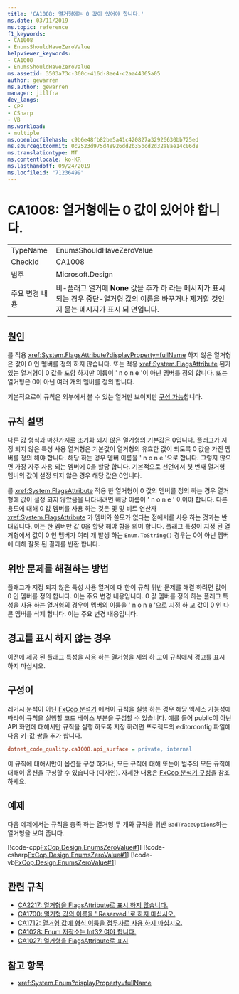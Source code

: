 ```yaml
---
title: 'CA1008: 열거형에는 0 값이 있어야 합니다.'
ms.date: 03/11/2019
ms.topic: reference
f1_keywords:
- CA1008
- EnumsShouldHaveZeroValue
helpviewer_keywords:
- CA1008
- EnumsShouldHaveZeroValue
ms.assetid: 3503a73c-360c-416d-8ee4-c2aa44365a05
author: gewarren
ms.author: gewarren
manager: jillfra
dev_langs:
- CPP
- CSharp
- VB
ms.workload:
- multiple
ms.openlocfilehash: c9b6e48fb82be5a41c420827a32926630bb725ed
ms.sourcegitcommit: 0c2523d975d48926dd2b35bcd2d32a8ae14c06d8
ms.translationtype: MT
ms.contentlocale: ko-KR
ms.lasthandoff: 09/24/2019
ms.locfileid: "71236499"
---
```

# <a name="ca1008-enums-should-have-zero-value"></a>CA1008: 열거형에는 0 값이 있어야 합니다.

|||
|-|-|
|TypeName|EnumsShouldHaveZeroValue|
|CheckId|CA1008|
|범주|Microsoft.Design|
|주요 변경 내용|비-플래그 열거에 **None** 값을 추가 하 라는 메시지가 표시 되는 경우 중단-열거형 값의 이름을 바꾸거나 제거할 것인지 묻는 메시지가 표시 되 면입니다.|

## <a name="cause"></a>원인

를 적용 <xref:System.FlagsAttribute?displayProperty=fullName> 하지 않은 열거형은 값이 0 인 멤버를 정의 하지 않습니다. 또는 적용 <xref:System.FlagsAttribute> 된가 있는 열거형이 0 값을 포함 하지만 이름이 ' n o n e '이 아닌 멤버를 정의 합니다. 또는 열거형은 0이 아닌 여러 개의 멤버를 정의 합니다.

기본적으로이 규칙은 외부에서 볼 수 있는 열거만 보이지만 [구성 가능](#configurability)합니다.

## <a name="rule-description"></a>규칙 설명

다른 값 형식과 마찬가지로 초기화 되지 않은 열거형의 기본값은 0입니다. 플래그가 지정 되지 않은 특성 사용 열거형은 기본값이 열거형의 유효한 값이 되도록 0 값을 가진 멤버를 정의 해야 합니다. 해당 하는 경우 멤버 이름을 ' n o n e '으로 합니다. 그렇지 않으면 가장 자주 사용 되는 멤버에 0을 할당 합니다. 기본적으로 선언에서 첫 번째 열거형 멤버의 값이 설정 되지 않은 경우 해당 값은 0입니다.

를 <xref:System.FlagsAttribute> 적용 한 열거형이 0 값의 멤버를 정의 하는 경우 열거형에 값이 설정 되지 않았음을 나타내려면 해당 이름이 ' n o n e ' 이어야 합니다. 다른 용도에 대해 0 값 멤버를 사용 하는 것은 및 및 비트 연산자 <xref:System.FlagsAttribute> 가 멤버와 쓸모가 없다는 점에서를 사용 하는 것과는 반대입니다. 이는 한 멤버만 값 0을 할당 해야 함을 의미 합니다. 플래그 특성이 지정 된 열거형에서 값이 0 인 멤버가 여러 개 발생 하는 `Enum.ToString()` 경우는 0이 아닌 멤버에 대해 잘못 된 결과를 반환 합니다.

## <a name="how-to-fix-violations"></a>위반 문제를 해결하는 방법

플래그가 지정 되지 않은 특성 사용 열거에 대 한이 규칙 위반 문제를 해결 하려면 값이 0 인 멤버를 정의 합니다. 이는 주요 변경 내용입니다. 0 값 멤버를 정의 하는 플래그 특성을 사용 하는 열거형의 경우이 멤버의 이름을 ' n o n e '으로 지정 하 고 값이 0 인 다른 멤버를 삭제 합니다. 이는 주요 변경 내용입니다.

## <a name="when-to-suppress-warnings"></a>경고를 표시 하지 않는 경우

이전에 제공 된 플래그 특성을 사용 하는 열거형을 제외 하 고이 규칙에서 경고를 표시 하지 마십시오.

## <a name="configurability"></a>구성이

레거시 분석이 아닌 [FxCop 분석기](install-fxcop-analyzers.md) 에서이 규칙을 실행 하는 경우 해당 액세스 가능성에 따라이 규칙을 실행할 코드 베이스 부분을 구성할 수 있습니다. 예를 들어 public이 아닌 API 화면에 대해서만 규칙을 실행 하도록 지정 하려면 프로젝트의 editorconfig 파일에 다음 키-값 쌍을 추가 합니다.

```ini
dotnet_code_quality.ca1008.api_surface = private, internal
```

이 규칙에 대해서만이 옵션을 구성 하거나, 모든 규칙에 대해 또는이 범주의 모든 규칙에 대해이 옵션을 구성할 수 있습니다 (디자인). 자세한 내용은 [FxCop 분석기 구성](configure-fxcop-analyzers.md)을 참조 하세요.

## <a name="example"></a>예제

다음 예제에서는 규칙을 충족 하는 열거형 두 개와 규칙을 위반 `BadTraceOptions`하는 열거형을 보여 줍니다.

[!code-cpp[FxCop.Design.EnumsZeroValue#1](../code-quality/codesnippet/CPP/ca1008-enums-should-have-zero-value_1.cpp)]
[!code-csharp[FxCop.Design.EnumsZeroValue#1](../code-quality/codesnippet/CSharp/ca1008-enums-should-have-zero-value_1.cs)]
[!code-vb[FxCop.Design.EnumsZeroValue#1](../code-quality/codesnippet/VisualBasic/ca1008-enums-should-have-zero-value_1.vb)]

## <a name="related-rules"></a>관련 규칙

- [CA2217: 열거형을 FlagsAttribute로 표시 하지 않습니다.](../code-quality/ca2217-do-not-mark-enums-with-flagsattribute.md)
- [CA1700: 열거형 값의 이름을 ' Reserved '로 하지 마십시오.](../code-quality/ca1700-do-not-name-enum-values-reserved.md)
- [CA1712: 열거형 값에 형식 이름을 접두사로 사용 하지 마십시오.](../code-quality/ca1712-do-not-prefix-enum-values-with-type-name.md)
- [CA1028: Enum 저장소는 Int32 여야 합니다.](../code-quality/ca1028-enum-storage-should-be-int32.md)
- [CA1027: 열거형을 FlagsAttribute로 표시](../code-quality/ca1027-mark-enums-with-flagsattribute.md)

## <a name="see-also"></a>참고 항목

- <xref:System.Enum?displayProperty=fullName>